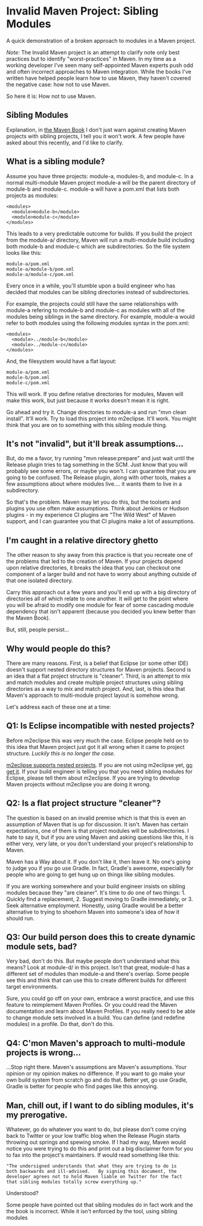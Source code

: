 Invalid Maven Project: Sibling Modules
========================

A quick demonstration of a broken approach to modules in a Maven
project.   
 
*Note:* The Invalid Maven project is an attempt to clarify note only best
practices but to identify "worst-practices" in Maven.   In my time as
a working developer I've seen many self-appointed Maven experts push
odd and often incorrect approaches to Maven integration.   While the
books I've written have helped people learn how to use Maven, they
haven't covered the negative case: how not to use Maven.

So here it is: How not to use Maven.

Sibling Modules
------------

Explanation, in [the Maven Book](http://bit.ly/Jf3HaO) I don't just
warn against creating Maven projects with sibling projects, I tell you
it won't work.   A few people have asked about this recently, and I'd
like to clarify.

What is a sibling module?
--------------------

Assume you have three projects: module-a, modules-b, and module-c.
In a normal multi-module Maven project module-a will be the parent
directory of module-b and module-c.   module-a will have a pom.xml
that lists both projects as modules:

    <modules>
      <module>module-b</module>
      <module>module-c</module>
    </modules>
    
This leads to a very predictable outcome for builds.  If you build the
project from the module-a/ directory, Maven will run a multi-module
build including both module-b and module-c which are subdirectories.
So the file system looks like this:

    module-a/pom.xml
    module-a/module-b/pom.xml
    module-a/module-c/pom.xml   

Every once in a while, you'll stumble upon a build engineer who has
decided that modules can be sibling directories instead of
subdirectories.   

For example, the projects could still have the same relationships with
module-a refering to module-b and module-c as modules with all of the
modules being siblings in the same directory.  For example, module-a
would refer to both modules using the following modules syntax in the
pom.xml:

    <modules>
      <module>../module-b</module>
      <module>../module-c</module>
    </modules>

And, the filesystem would have a flat layout:

    module-a/pom.xml
    module-b/pom.xml
    module-c/pom.xml   

This will work.  If you define relative directories for modules, Maven
will make this work, but just because it works doesn't mean it is
right.

Go ahead and try it.  Change directories to module-a and run "mvn
clean install".    It'll work.  Try to load this project into m2eclipse.
It'll work.   You might think that you are on to something with this
sibling module thing.

It's not "invalid", but it'll break assumptions...
-------------------------------------

But, do me a favor, try running "mvn release:prepare" and just wait
until the Release plugin tries to tag something in the SCM.   Just
know that you will probably see some errors, or maybe you won't.  I
can guarantee that you are going to be confused.   The Release plugin,
along with other tools, makes a few assumptions about where modules
live.... it wants them to live in a subdirectory.

So that's the problem.  Maven may let you do this, but the toolsets
and plugins you use often make assumptions.   Think about Jenkins or
Hudson plugins - in my experience CI plugins are "The Wild West" of
Maven support, and I can guarantee you that CI plugins make a lot of
assumptions.

I'm caught in a relative directory ghetto
-------------------------------

The other reason to shy away from this practice is that you recreate
one of the problems that led to the creation of Maven.   If your
projects depend upon relative directories, it breaks the idea that you
can checkout one component of a larger build and not have to worry
about anything outside of that one isolated directory. 

Carry this approach out a few years and you'll end up with a big
directory of directories all of which relate to one another.  It will
get to the point where you will be afraid to modify one module for
fear of some cascading module dependency that isn't apparent (because
you decided you knew better than the Maven Book).

But, still, people persist...

Why would people do this?
----------------------

There are many reasons.  First, is a belief that Eclipse (or some
other IDE) doesn't support nested directory structures for Maven
projects.  Second is an idea that a flat project structure is
"cleaner".  Third, is an attempt to mix and match modules and create
multiple project structures using sibling directories as a way to mix
and match project.  And, last, is this idea that Maven's approach to
multi-module project layout is somehow wrong.

Let's address each of these one at a time:

Q1: Is Eclipse incompatible with nested projects?
----------------------------------------

Before m2eclipse this was very much the case.   Eclipse people held on
to this idea that Maven project just got it all wrong when it came to
project structure.     *Luckily this is no longer the case.*

[m2eclipse supports nested projects](http://bit.ly/IXkkpm).   If you
are not using m2eclipse yet, [go get it](http://bit.ly/IXkkpm).    If
your build engineer is telling you that you need sibling modules for
Eclipse, please tell them about m2eclipse.    If you are trying to
develop Maven projects without m2eclipse you are doing it wrong.

Q2: Is a flat project structure "cleaner"?
--------------------------------

The question is based on an invalid premise which is that this is even
an assumption of Maven that is up for discussion.   It isn't.   Maven
has certain expectations, one of them is that project modules will be
subdirectories.     I hate to say it, but if you are using Maven and
asking questions like this, it is either very, very late, or you don't
understand your project's relationship to Maven.

Maven has a Way about it.  If you don't like it, then leave it.  No
one's going to judge you if you go use Gradle.   In fact, Gradle's
awesome, especially for people who are going to get hung up on things
like sibling modules.

If you are working somewhere and your build engineer insists on
sibling modules because they "are cleaner".   It's time to do one of
two things:  1. Quickly find a replacement, 2. Suggest moving to
Gradle immediately, or 3. Seek alternative employment.   Honestly,
using Gradle would be a better alternative to trying to shoehorn Maven
into someone's idea of how it should run.

Q3: Our build person does this to create dynamic module sets, bad?
-----------------------------------------------------

Very bad, don't do this.     But maybe people don't understand what
this means?    Look at module-d/ in this project.  Isn't that great,
module-d has a different set of modules than module-a and there's
overlap.   Some people see this and think that can use this to create
different builds for different target environments.

Sure, you could go off on your own, embrace a worst practice, and use
this feature to reimplement Maven Profiles.  Or you could read the
Maven documentation and learn about Maven Profiles.  If you really
need to be able to change module sets involved in a build.  You can
define (and redefine modules) in a profile.    Do that, don't do this.

Q4: C'mon Maven's approach to multi-module projects is wrong...
------------------------------------------------------

...Stop right there.  Maven's assumptions are Maven's assumptions.
Your opinion or my opinion makes no difference.   If you want to go
make your own build system from scratch go and do that.    Better yet,
go use Gradle, Gradle is better for people who find pages like this
annoying. 

Man, chill out, if I want to do sibling modules, it's my prerogative.
----------------------------------------------------

Whatever, go do whatever you want to do, but please don't come crying
back to Twitter or your low traffic blog when the Release Plugin
starts throwing out springs and spewing smoke.    If I had my way,
Maven would notice you were trying to do this and print out a big
disclaimer form for you to fax into the project's maintainers.  If
would read something like this:

    "The undersigned understands that what they are trying to do is
    both backwards and ill-advised.   By signing this document, the
    developer agrees not to hold Maven liable on Twitter for the fact
    that sibling modules totally screw everything up."
    
Understood?


Some people have pointed out that sibling modules do in fact work
and the the book is incorrect.   While it isn't enforced by the
tool, using sibling modules 
